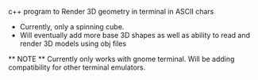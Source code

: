 c++ program to Render 3D geometry in terminal in ASCII chars

- Currently, only a spinning cube.
- Will eventually add more base 3D shapes as well as ability to read and render 3D models using obj files

** NOTE **
Currently only works with gnome terminal. Will be adding compatibility for other terminal emulators.
